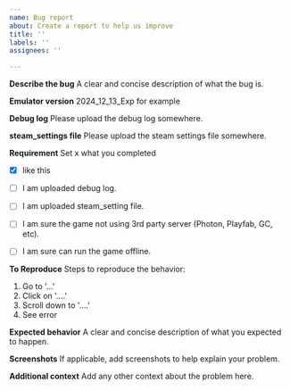 ```yaml
---
name: Bug report
about: Create a report to help us improve
title: ''
labels: ''
assignees: ''

---
```


**Describe the bug**
A clear and concise description of what the bug is.

**Emulator version**
2024_12_13_Exp for example

**Debug log**
Please upload the debug log somewhere.

**steam_settings file**
Please upload the steam settings file somewhere.

**Requirement**
Set x what you completed
- [x] like this
- [ ] I am uploaded debug log. 
- [ ] I am uploaded steam_setting file. 
- [ ] I am sure the game not using 3rd party server (Photon, Playfab, GC, etc). 
- [ ] I am sure can run the game offline.


**To Reproduce**
Steps to reproduce the behavior:
1. Go to '...'
2. Click on '....'
3. Scroll down to '....'
4. See error

**Expected behavior**
A clear and concise description of what you expected to happen.

**Screenshots**
If applicable, add screenshots to help explain your problem.

**Additional context**
Add any other context about the problem here.
